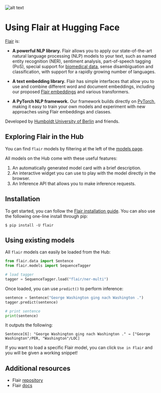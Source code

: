 ![alt text](https://raw.githubusercontent.com/flairNLP/flair/master/resources/docs/flair_logo_2020_FINAL_day_dpi72.png)

# Using Flair at Hugging Face

[Flair](https://github.com/flairNLP/flair) is:

* **A powerful NLP library.** Flair allows you to apply our state-of-the-art natural language processing (NLP)
models to your text, such as named entity recognition (NER), sentiment analysis, part-of-speech tagging (PoS),
  special support for [biomedical data](/resources/docs/HUNFLAIR.md),
 sense disambiguation and classification, with support for a rapidly growing number of languages.

* **A text embedding library.** Flair has simple interfaces that allow you to use and combine different word and
document embeddings, including our proposed [Flair embeddings](https://www.aclweb.org/anthology/C18-1139/) and various transformers.

* **A PyTorch NLP framework.** Our framework builds directly on [PyTorch](https://pytorch.org/), making it easy to
train your own models and experiment with new approaches using Flair embeddings and classes.

Developed by [Humboldt University of Berlin](https://www.informatik.hu-berlin.de/en/forschung-en/gebiete/ml-en/) and friends.

## Exploring Flair in the Hub

You can find `flair` models by filtering at the left of the [models page](https://huggingface.co/models?library=flair).

All models on the Hub come with these useful features:

1. An automatically generated model card with a brief description.
2. An interactive widget you can use to play with the model directly in the browser.
3. An Inference API that allows you to make inference requests.

## Installation

To get started, you can follow the [Flair installation guide](https://github.com/flairNLP/flair?tab=readme-ov-file#requirements-and-installation).
You can also use the following one-line install through pip:

```
$ pip install -U flair
```

## Using existing models

All `flair` models can easily be loaded from the Hub:

```py
from flair.data import Sentence
from flair.models import SequenceTagger

# load tagger
tagger = SequenceTagger.load("flair/ner-multi")
```

Once loaded, you can use `predict()` to perform inference:

```py
sentence = Sentence("George Washington ging nach Washington .")
tagger.predict(sentence)

# print sentence
print(sentence)
```

It outputs the following:

```text
Sentence[6]: "George Washington ging nach Washington ." → ["George Washington"/PER, "Washington"/LOC]
```

If you want to load a specific Flair model, you can click `Use in Flair` and you will be given a working snippet!


## Additional resources

* Flair [repository](https://github.com/flairNLP/flair)
* Flair [docs](https://flairnlp.github.io/docs/intro)